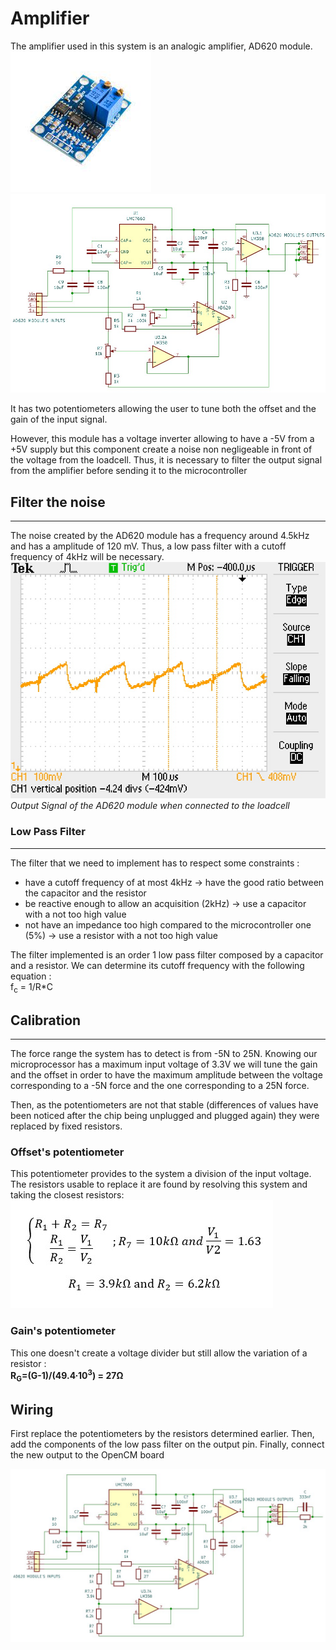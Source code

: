 # Amplifier

The amplifier used in this system is an analogic amplifier, AD620 module.  
![AD620 module](images/AD620_module.jpg)
![AD620 schematic](images/AD620_schematic.jpg)

It has two potentiometers allowing the user to tune both the offset and the gain of the input signal.

However, this module has a voltage inverter allowing to have a -5V from a +5V supply but this component create a noise non negligeable in front of the voltage from the loadcell.
Thus, it is necessary to filter the output signal from the amplifier before sending it to the microcontroller

## Filter the noise

---

The noise created by the AD620 module has a frequency around 4.5kHz and has a amplitude of 120 mV. Thus, a low pass filter with a cutoff frequency of 4kHz will be necessary.  
![noise](images/Noise.JPG)  
*Output Signal of the AD620 module when connected to the loadcell*

### Low Pass Filter

---

The filter that we need to implement has to respect some constraints :

* have a cutoff frequency of at most 4kHz -> have the good ratio between the capacitor and the resistor
* be reactive enough to allow an acquisition (2kHz) -> use a capacitor with a not too high value
* not have an impedance too high compared to the microcontroller one (5%) -> use a resistor with a not too high value

The filter implemented is an order 1 low pass filter composed by a capacitor and a resistor.
We can determine its cutoff frequency with the following equation :  
f<sub>c</sub> = 1/R*C

## Calibration

---

The force range the system has to detect is from -5N to 25N. Knowing our microprocessor has a maximum input voltage of 3.3V we will tune the gain and the offset in order to have the maximum amplitude between the voltage corresponding to a -5N force and the one corresponding to a 25N force.

Then, as the potentiometers are not that stable (differences of values have been noticed after the chip being unplugged and plugged again) they were replaced by fixed resistors.

### Offset's potentiometer

This potentiometer provides to the system a division of the input voltage. The resistors usable to replace it are found by resolving this system and taking the closest resistors:
![offset's resistor](images/resistor_offset.jpg)

### Gain's potentiometer

This one doesn't create a voltage divider but still allow the variation of a resistor :  
**R<sub>G</sub>=(G-1)/(49.4∙10<sup>3</sup>) = 27Ω**

## Wiring

First replace the potentiometers by the resistors determined earlier. Then,  add the components of the low pass filter on the output pin.
Finally, connect the new output to the OpenCM board

![new schema](images/AD620_module_modified.jpg)
